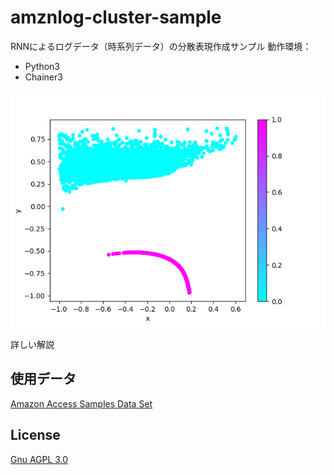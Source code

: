 # amznlog-cluster-sample

RNNによるログデータ（時系列データ）の分散表現作成サンプル
動作環境：

* Python3
* Chainer3

![result](result.png)

詳しい解説

## 使用データ

[Amazon Access Samples Data Set][1]

## License

[Gnu AGPL 3.0](LICENSE)

[1]: https://archive.ics.uci.edu/ml/datasets/Amazon+Access+Samples

